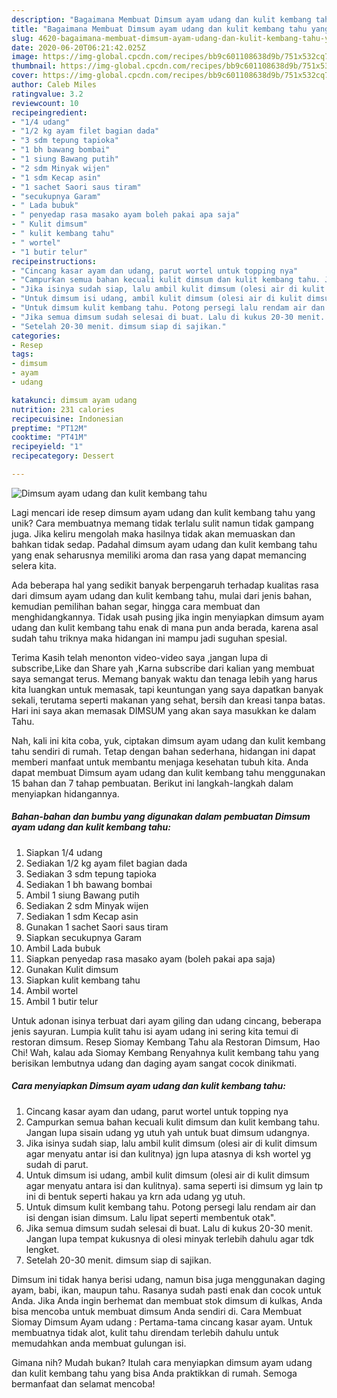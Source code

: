 ```yaml
---
description: "Bagaimana Membuat Dimsum ayam udang dan kulit kembang tahu yang Lezat"
title: "Bagaimana Membuat Dimsum ayam udang dan kulit kembang tahu yang Lezat"
slug: 4620-bagaimana-membuat-dimsum-ayam-udang-dan-kulit-kembang-tahu-yang-lezat
date: 2020-06-20T06:21:42.025Z
image: https://img-global.cpcdn.com/recipes/bb9c601108638d9b/751x532cq70/dimsum-ayam-udang-dan-kulit-kembang-tahu-foto-resep-utama.jpg
thumbnail: https://img-global.cpcdn.com/recipes/bb9c601108638d9b/751x532cq70/dimsum-ayam-udang-dan-kulit-kembang-tahu-foto-resep-utama.jpg
cover: https://img-global.cpcdn.com/recipes/bb9c601108638d9b/751x532cq70/dimsum-ayam-udang-dan-kulit-kembang-tahu-foto-resep-utama.jpg
author: Caleb Miles
ratingvalue: 3.2
reviewcount: 10
recipeingredient:
- "1/4 udang"
- "1/2 kg ayam filet bagian dada"
- "3 sdm tepung tapioka"
- "1 bh bawang bombai"
- "1 siung Bawang putih"
- "2 sdm Minyak wijen"
- "1 sdm Kecap asin"
- "1 sachet Saori saus tiram"
- "secukupnya Garam"
- " Lada bubuk"
- " penyedap rasa masako ayam boleh pakai apa saja"
- " Kulit dimsum"
- " kulit kembang tahu"
- " wortel"
- "1 butir telur"
recipeinstructions:
- "Cincang kasar ayam dan udang, parut wortel untuk topping nya"
- "Campurkan semua bahan kecuali kulit dimsum dan kulit kembang tahu. Jangan lupa sisain udang yg utuh yah untuk buat dimsum udangnya."
- "Jika isinya sudah siap, lalu ambil kulit dimsum (olesi air di kulit dimsum agar menyatu antar isi dan kulitnya) jgn lupa atasnya di ksh wortel yg sudah di parut."
- "Untuk dimsum isi udang, ambil kulit dimsum (olesi air di kulit dimsum agar menyatu antara isi dan kulitnya). sama seperti isi dimsum yg lain tp ini di bentuk seperti hakau ya krn ada udang yg utuh."
- "Untuk dimsum kulit kembang tahu. Potong persegi lalu rendam air dan isi dengan isian dimsum. Lalu lipat seperti membentuk otak&#34;."
- "Jika semua dimsum sudah selesai di buat. Lalu di kukus 20-30 menit. Jangan lupa tempat kukusnya di olesi minyak terlebih dahulu agar tdk lengket."
- "Setelah 20-30 menit. dimsum siap di sajikan."
categories:
- Resep
tags:
- dimsum
- ayam
- udang

katakunci: dimsum ayam udang 
nutrition: 231 calories
recipecuisine: Indonesian
preptime: "PT12M"
cooktime: "PT41M"
recipeyield: "1"
recipecategory: Dessert

---
```



![Dimsum ayam udang dan kulit kembang tahu](https://img-global.cpcdn.com/recipes/bb9c601108638d9b/751x532cq70/dimsum-ayam-udang-dan-kulit-kembang-tahu-foto-resep-utama.jpg)

Lagi mencari ide resep dimsum ayam udang dan kulit kembang tahu yang unik? Cara membuatnya memang tidak terlalu sulit namun tidak gampang juga. Jika keliru mengolah maka hasilnya tidak akan memuaskan dan bahkan tidak sedap. Padahal dimsum ayam udang dan kulit kembang tahu yang enak seharusnya memiliki aroma dan rasa yang dapat memancing selera kita.

Ada beberapa hal yang sedikit banyak berpengaruh terhadap kualitas rasa dari dimsum ayam udang dan kulit kembang tahu, mulai dari jenis bahan, kemudian pemilihan bahan segar, hingga cara membuat dan menghidangkannya. Tidak usah pusing jika ingin menyiapkan dimsum ayam udang dan kulit kembang tahu enak di mana pun anda berada, karena asal sudah tahu triknya maka hidangan ini mampu jadi suguhan spesial.

Terima Kasih telah menonton video-video saya ,jangan lupa di subscribe,Like dan Share yah ,Karna subscribe dari kalian yang membuat saya semangat terus. Memang banyak waktu dan tenaga lebih yang harus kita luangkan untuk memasak, tapi keuntungan yang saya dapatkan banyak sekali, terutama seperti makanan yang sehat, bersih dan kreasi tanpa batas. Hari ini saya akan memasak DIMSUM yang akan saya masukkan ke dalam Tahu.


Nah, kali ini kita coba, yuk, ciptakan dimsum ayam udang dan kulit kembang tahu sendiri di rumah. Tetap dengan bahan sederhana, hidangan ini dapat memberi manfaat untuk membantu menjaga kesehatan tubuh kita. Anda dapat membuat Dimsum ayam udang dan kulit kembang tahu menggunakan 15 bahan dan 7 tahap pembuatan. Berikut ini langkah-langkah dalam menyiapkan hidangannya.

<!--inarticleads1-->

##### Bahan-bahan dan bumbu yang digunakan dalam pembuatan Dimsum ayam udang dan kulit kembang tahu:

1. Siapkan 1/4 udang
1. Sediakan 1/2 kg ayam filet bagian dada
1. Sediakan 3 sdm tepung tapioka
1. Sediakan 1 bh bawang bombai
1. Ambil 1 siung Bawang putih
1. Sediakan 2 sdm Minyak wijen
1. Sediakan 1 sdm Kecap asin
1. Gunakan 1 sachet Saori saus tiram
1. Siapkan secukupnya Garam
1. Ambil  Lada bubuk
1. Siapkan  penyedap rasa masako ayam (boleh pakai apa saja)
1. Gunakan  Kulit dimsum
1. Siapkan  kulit kembang tahu
1. Ambil  wortel
1. Ambil 1 butir telur


Untuk adonan isinya terbuat dari ayam giling dan udang cincang, beberapa jenis sayuran. Lumpia kulit tahu isi ayam udang ini sering kita temui di restoran dimsum. Resep Siomay Kembang Tahu ala Restoran Dimsum, Hao Chi! Wah, kalau ada Siomay Kembang Renyahnya kulit kembang tahu yang berisikan lembutnya udang dan daging ayam sangat cocok dinikmati. 

<!--inarticleads2-->

##### Cara menyiapkan Dimsum ayam udang dan kulit kembang tahu:

1. Cincang kasar ayam dan udang, parut wortel untuk topping nya
1. Campurkan semua bahan kecuali kulit dimsum dan kulit kembang tahu. Jangan lupa sisain udang yg utuh yah untuk buat dimsum udangnya.
1. Jika isinya sudah siap, lalu ambil kulit dimsum (olesi air di kulit dimsum agar menyatu antar isi dan kulitnya) jgn lupa atasnya di ksh wortel yg sudah di parut.
1. Untuk dimsum isi udang, ambil kulit dimsum (olesi air di kulit dimsum agar menyatu antara isi dan kulitnya). sama seperti isi dimsum yg lain tp ini di bentuk seperti hakau ya krn ada udang yg utuh.
1. Untuk dimsum kulit kembang tahu. Potong persegi lalu rendam air dan isi dengan isian dimsum. Lalu lipat seperti membentuk otak&#34;.
1. Jika semua dimsum sudah selesai di buat. Lalu di kukus 20-30 menit. Jangan lupa tempat kukusnya di olesi minyak terlebih dahulu agar tdk lengket.
1. Setelah 20-30 menit. dimsum siap di sajikan.


Dimsum ini tidak hanya berisi udang, namun bisa juga menggunakan daging ayam, babi, ikan, maupun tahu. Rasanya sudah pasti enak dan cocok untuk Anda. Jika Anda ingin berhemat dan membuat stok dimsum di kulkas, Anda bisa mencoba untuk membuat dimsum Anda sendiri di. Cara Membuat Siomay Dimsum Ayam udang : Pertama-tama cincang kasar ayam. Untuk membuatnya tidak alot, kulit tahu direndam terlebih dahulu untuk memudahkan anda membuat gulungan isi. 

Gimana nih? Mudah bukan? Itulah cara menyiapkan dimsum ayam udang dan kulit kembang tahu yang bisa Anda praktikkan di rumah. Semoga bermanfaat dan selamat mencoba!
